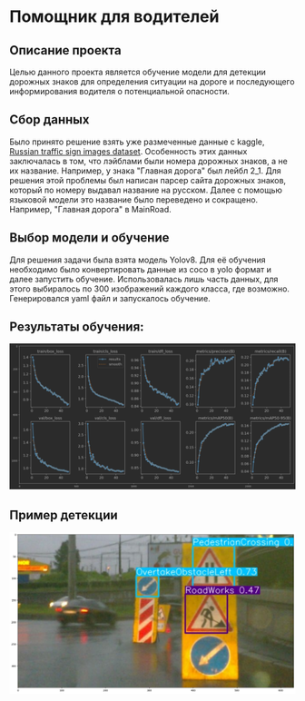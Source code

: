 # Помощник для водителей

## Описание проекта

Целью данного проекта является обучение модели для детекции дорожных
знаков для определения ситуации на дороге и последующего информирования
водителя о потенциальной опасности.

## Сбор данных

Было принято решение взять уже размеченные данные с kaggle, 
[Russian traffic sign images dataset](https://www.kaggle.com/datasets/watchman/rtsd-dataset).
Особенность этих данных заключалась в том, что лэйблами были номера
дорожных знаков, а не их название. Например, у знака "Главная дорога"
был лейбл 2_1. Для решения этой проблемы был написан парсер сайта
дорожных знаков, который по номеру выдавал название на русском.
Далее с помощью языковой модели это название было переведено и сокращено.
Например, "Главная дорога" в MainRoad.

## Выбор модели и обучение

Для решения задачи была взята модель Yolov8. Для её обучения необходимо
было конвертировать данные из coco в yolo формат и далее запустить обучение.
Использовалась лишь часть данных, для этого выбиралось по 300 изображений
каждого класса, где возможно. Генерировался yaml файл и запускалось обучение.
## Результаты обучения: 
![img.png](img.png)

## Пример детекции
![img_1.png](img_1.png)
